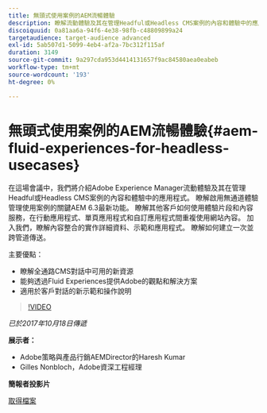 ```yaml
---
title: 無頭式使用案例的AEM流暢體驗
description: 瞭解流動體驗及其在管理Headful或Headless CMS案例的內容和體驗中的應用。 瞭解關鍵AEM 6.3最新功能，這些功能可啟用不受通道影響的體驗管理使用案例等。
discoiquuid: 0a81aa6a-94f6-4e38-98fb-c48809899a24
targetaudience: target-audience advanced
exl-id: 5ab507d1-5099-4eb4-af2a-7bc312f115af
duration: 3149
source-git-commit: 9a297cda953d4414131657f9ac84580aea0eabeb
workflow-type: tm+mt
source-wordcount: '193'
ht-degree: 0%

---
```


# 無頭式使用案例的AEM流暢體驗{#aem-fluid-experiences-for-headless-usecases}

在這場會議中，我們將介紹Adobe Experience Manager流動體驗及其在管理Headful或Headless CMS案例的內容和體驗中的應用程式。 瞭解啟用無通道體驗管理使用案例的關鍵AEM 6.3最新功能。 瞭解其他客戶如何使用體驗片段和內容服務，在行動應用程式、單頁應用程式和自訂應用程式間重複使用網站內容。 加入我們，瞭解內容整合的實作詳細資料、示範和應用程式。 瞭解如何建立一次並跨管道傳送。

主要優點：

* 瞭解全通路CMS對話中可用的新資源
* 能夠透過Fluid Experiences提供Adobe的觀點和解決方案
* 適用於客戶對話的新示範和操作說明

>[!VIDEO](https://video.tv.adobe.com/v/20495/?quality=9)

*已於2017年10月18日傳遞*

**展示者：**

* Adobe策略與產品行銷AEMDirector的Haresh Kumar
* Gilles Nonbloch，Adobe資深工程經理

**簡報者投影片**

[取得檔案](assets/gems-fluid-experiencesoct1617.pdf)
<!--
[Get back to the Overview](https://helpx.adobe.com/experience-manager/kt/eseminars/gems/aem-index.html)
-->
